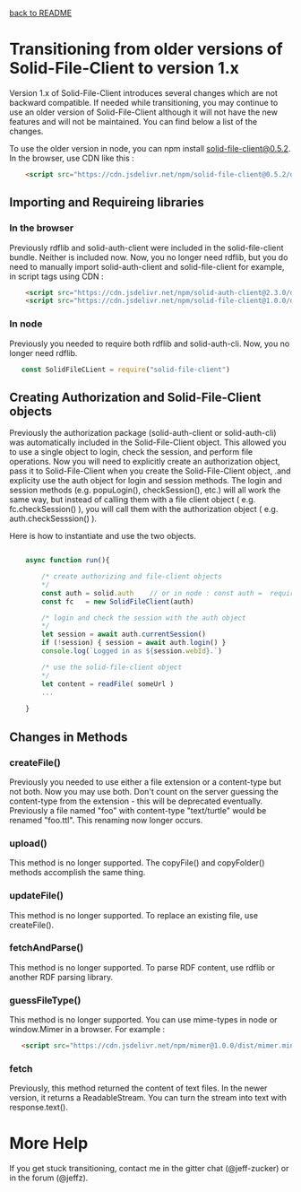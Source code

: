 <a href="../README.md">back to README</a>

# Transitioning from older versions of Solid-File-Client to version 1.x

Version 1.x of Solid-File-Client introduces several changes which are not backward compatible.
If needed while transitioning, you may continue to use an older version of Solid-File-Client although it will not
have the new features and will not be maintained. You can find below a list of the changes.

To use the older version in node, you can npm install solid-file-client@0.5.2.
In the browser, use CDN like this :
```html
    <script src="https://cdn.jsdelivr.net/npm/solid-file-client@0.5.2/dist/window/solid-file-client.bundle.js"></script>
```

## Importing and Requireing libraries

### In the browser

Previously rdflib and solid-auth-client were included in the solid-file-client bundle.  Neither is included now.  Now, you no longer need rdflib, but you do need to manually import solid-auth-client and solid-file-client for example, in script tags using CDN :
```html
    <script src="https://cdn.jsdelivr.net/npm/solid-auth-client@2.3.0/dist-lib/solid-auth-client.bundle.js"></script>
    <script src="https://cdn.jsdelivr.net/npm/solid-file-client@1.0.0/dist/window/solid-file-client.bundle.js"></script>
```

### In node

Previously you needed to require both rdflib and solid-auth-cli. Now, you no longer need rdflib.
```javascript
   const SolidFileCLient = require("solid-file-client")
```

## Creating Authorization and Solid-File-Client objects

Previously the authorization package (solid-auth-client or solid-auth-cli) was automatically 
included in the Solid-File-Client object. This allowed you to use a single object to login, check the session, and perform
file operations.  Now you will need to explicitly create an authorization object, pass it to Solid-File-Client when you create the Solid-File-Client object, .and explicity use the auth object for login and session methods.  The login and session methods (e.g. popuLogin(), checkSession(), etc.) will all work the same way, but instead of calling them with a file client object ( e.g. fc.checkSession() ), you will call them with the authorization object ( e.g. auth.checkSesssion() ).

Here is how to instantiate and use the two objects.

```javascript

    async function run(){

        /* create authorizing and file-client objects
        */
        const auth = solid.auth    // or in node : const auth =  require('solid-auth-cli')
        const fc   = new SolidFileClient(auth)

        /* login and check the session with the auth object
        */
        let session = await auth.currentSession()
        if (!session) { session = await auth.login() }
        console.log(`Logged in as ${session.webId}.`)

        /* use the solid-file-client object
        */
        let content = readFile( someUrl )
        ...
        
    }
```
## Changes in Methods

### createFile()

Previously you needed to use either a file extension or a content-type but not both.  Now you may use both. Don't count on the server guessing the content-type from the extension - this will be deprecated eventually.  Previously a file named "foo" with content-type "text/turtle" would be renamed "foo.ttl".  This renaming now longer occurs.

### upload()

This method is no longer supported. The copyFile() and copyFolder() methods accomplish the same thing.

### updateFile() 

This method is no longer supported.  To replace an existing file, use createFile().

### fetchAndParse() 

This method is no longer supported.  To parse RDF content, use rdflib or another RDF parsing library.

### guessFileType()

This method is no longer supported. You can use mime-types in node or window.Mimer in a browser.
For example :
```html
   <script src="https://cdn.jsdelivr.net/npm/mimer@1.0.0/dist/mimer.min.js"></script>
```

### fetch

Previously, this method returned the content of text files.  In the newer version, it returns 
a ReadableStream.  You can turn the stream into text with response.text().


# More Help

If you get stuck transitioning, contact me in the gitter chat (@jeff-zucker) or in the forum (@jeffz).